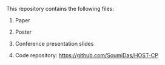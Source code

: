 This repository contains the following files:

1. Paper

2. Poster

3. Conference presentation slides

4. Code repository: https://github.com/SoumiDas/HOST-CP
